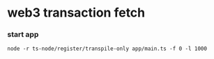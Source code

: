 # web3 transaction fetch

### start app
```
node -r ts-node/register/transpile-only app/main.ts -f 0 -l 1000
```